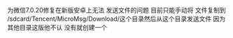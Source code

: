 为微信7.0.20修复在新版安卓上无法 发送文件的问题
目前只能手动将 文件复制到 /sdcard/Tencent/MicroMsg/Download/这个目录然后从这个目录发送文件
因为其他目录这版他不认
没有就创建一个
